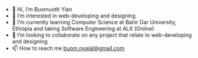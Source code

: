 - 👋 Hi, I’m Buomuoth Yian
- 👀 I’m interested in web-developing and designing
- 🌱 I’m currently learning Computer Science at Bahir Dar University, Ethiopia and taking Software Engineering at ALX (Online)
- 💞️ I’m looking to collaborate on any project that relate to web-developing and designing
- 📫 How to reach me buom.nyajal@gmail.com

<!---
BuomYian/BuomYian is a ✨ special ✨ repository because its `README.md` (this file) appears on your GitHub profile.
You can click the Preview link to take a look at your changes.
--->
